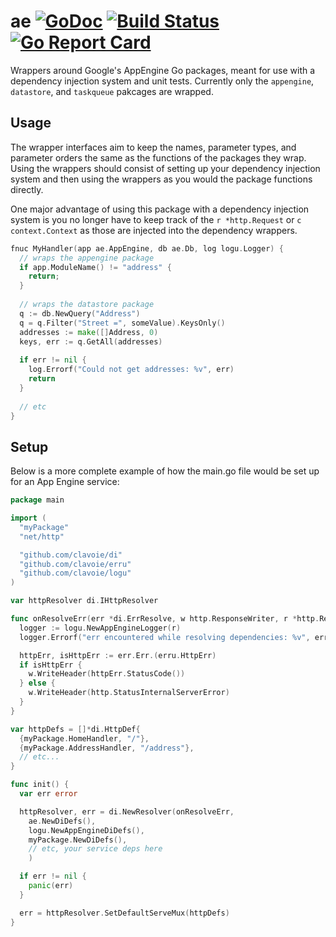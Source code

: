 # ae [![GoDoc](https://godoc.org/github.com/clavoie/ae?status.svg)](http://godoc.org/github.com/clavoie/ae) [![Build Status](https://travis-ci.org/clavoie/ae.svg?branch=master)](https://travis-ci.org/clavoie/ae) [![Go Report Card](https://goreportcard.com/badge/github.com/clavoie/ae)](https://goreportcard.com/report/github.com/clavoie/ae)

Wrappers around Google's AppEngine Go packages, meant for use with a dependency injection system and unit tests. Currently only the `appengine`, `datastore`, and `taskqueue` pakcages are wrapped.

## Usage

The wrapper interfaces aim to keep the names, parameter types, and parameter orders the same as the functions of the packages they wrap. Using the wrappers should consist of setting up your dependency injection system and then using the wrappers as you would the package functions directly.

One major advantage of using this package with a dependency injection system is you no longer have to keep track of the `r *http.Request` or `c context.Context` as those are injected into the dependency wrappers.

```go
fnuc MyHandler(app ae.AppEngine, db ae.Db, log logu.Logger) {
  // wraps the appengine package
  if app.ModuleName() != "address" {
    return;
  }
  
  // wraps the datastore package
  q := db.NewQuery("Address")
  q = q.Filter("Street =", someValue).KeysOnly()
  addresses := make([]Address, 0)
  keys, err := q.GetAll(addresses)
  
  if err != nil {
    log.Errorf("Could not get addresses: %v", err)
    return
  }
  
  // etc
} 
```
## Setup

Below is a more complete example of how the main.go file would be set up for an App Engine service:

```go
package main

import (
  "myPackage"
  "net/http"

  "github.com/clavoie/di"
  "github.com/clavoie/erru"
  "github.com/clavoie/logu"
)

var httpResolver di.IHttpResolver

func onResolveErr(err *di.ErrResolve, w http.ResponseWriter, r *http.Request) {
  logger := logu.NewAppEngineLogger(r)
  logger.Errorf("err encountered while resolving dependencies: %v", err.String())

  httpErr, isHttpErr := err.Err.(erru.HttpErr)
  if isHttpErr {
    w.WriteHeader(httpErr.StatusCode())
  } else {
    w.WriteHeader(http.StatusInternalServerError)
  }
}

var httpDefs = []*di.HttpDef{
  {myPackage.HomeHandler, "/"},
  {myPackage.AddressHandler, "/address"},
  // etc...
}

func init() {
  var err error

  httpResolver, err = di.NewResolver(onResolveErr, 
    ae.NewDiDefs(), 
    logu.NewAppEngineDiDefs(),
    myPackage.NewDiDefs(),
    // etc, your service deps here
    )

  if err != nil {
    panic(err)
  }

  err = httpResolver.SetDefaultServeMux(httpDefs)
}
```
